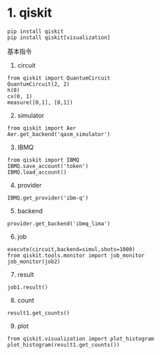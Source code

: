 # 1. qiskit
```
pip install qiskit
pip install qiskit[visualization]
```

基本指令
1. circuit
```
from qiskit import QuantumCircuit
QuantumCircuit(2, 2)
h(0)
cx(0, 1)
measure([0,1], [0,1])
```
2. simulator
```
from qiskit import Aer
Aer.get_backend('qasm_simulator')
```
3. IBMQ
```
from qiskit import IBMQ
IBMQ.save_account('token')
IBMQ.load_account()
```
4. provider
```
IBMQ.get_provider('ibm-q')
```
5. backend
```
provider.get_backend('ibmq_lima')
```
6. job
```
execute(circuit,backend=simul,shots=1000)
from qiskit.tools.monitor import job_monitor
job_monitor(job2)
```
7. result
```
job1.result()
```
8. count
```
result1.get_counts()
```
9. plot
```
from qiskit.visualization import plot_histogram
plot_histogram(result1.get_counts())
```
